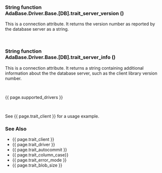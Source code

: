 ---
---

<div class="leftside">
<h3>String function<br/>
AdaBase.Driver.Base.[DB].trait_server_version ()</h3>
<p>This is a connection attribute.  It returns the version number as reported by
the database server as a string.</p>
<br/>
<h3>String function<br/>
AdaBase.Driver.Base.[DB].trait_server_info ()</h3>
<p>This is a connection attribute.  It returns a string containing additional
information about the the database server, such as the client library version
number.</p>
<br/>
<p>{{ page.supported_drivers }}</p>
<br/>
<p class="caption">See {{ page.trait_client }} for a usage example.</p>
</div>
<div class="sidenav">
  <h3>See Also</h3>
  <ul>
    <li>{{ page.trait_client }}</li>
    <li>{{ page.trait_driver }}</li>
    <li>{{ page.trait_autocommit }}</li>
    <li>{{ page.trait_column_case}}</li>
    <li>{{ page.trait_error_mode }}</li>
    <li>{{ page.trait_blob_size }}</li>
  </ul>
</div>
